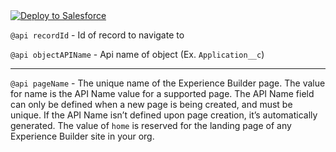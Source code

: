 <a href="https://githubsfdeploy.herokuapp.com?owner=effordDev&repo=sf-flow-navigate-to-record&ref=main">
  <img alt="Deploy to Salesforce"
       src="https://raw.githubusercontent.com/afawcett/githubsfdeploy/master/deploy.png">
</a>

`@api recordId` - Id of record to navigate to

`@api objectAPIName` - Api name of object (Ex. `Application__c`)

<hr >

`@api pageName` - The unique name of the Experience Builder page. The value for name is the API Name value for a supported page. The API Name field can only be defined when a new page is being created, and must be unique. If the API Name isn’t defined upon page creation, it’s automatically generated. The value of `home` is reserved for the landing page of any Experience Builder site in your org. 